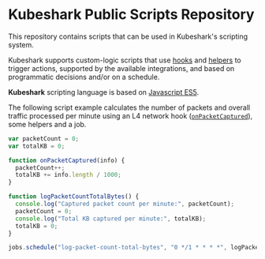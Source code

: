 # Kubeshark Public Scripts Repository

This repository contains scripts that can be used in Kubeshark's scripting system.

Kubeshark supports custom-logic scripts that use [hooks](https://docs.kubeshark.co/en/automation_hooks) and [helpers](https://docs.kubeshark.co/en/automation_helpers) to trigger actions, supported by the available integrations, and based on programmatic decisions and/or on a schedule.

**Kubeshark** scripting language is based on [Javascript ES5](https://262.ecma-international.org/5.1/).

The following script example calculates the number of packets and overall traffic processed per minute using an L4 network hook ([`onPacketCaptured`](/en/automation_hooks#onpacketcapturedinfo-object)), some helpers and a job.

```js
var packetCount = 0;
var totalKB = 0;

function onPacketCaptured(info) {
  packetCount++;
  totalKB += info.length / 1000;
}

function logPacketCountTotalBytes() {
  console.log("Captured packet count per minute:", packetCount);
  packetCount = 0;
  console.log("Total KB captured per minute:", totalKB);
  totalKB = 0;
}

jobs.schedule("log-packet-count-total-bytes", "0 */1 * * * *", logPacketCountTotalBytes);
```